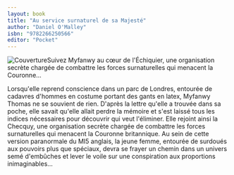 ```yaml
---
layout: book
title: "Au service surnaturel de sa Majesté"
author: "Daniel O'Malley"
isbn: "9782266250566"
editor: "Pocket"
---
```

![Couverture](/img/9782266250566.jpg)Suivez Myfanwy au cœur de l'Échiquier, une organisation secrète chargée de combattre les forces surnaturelles qui menacent la Couronne...

Lorsqu'elle reprend conscience dans un parc de Londres, entourée de cadavres d'hommes en costume portant des gants en latex, Myfanwy Thomas ne se souvient de rien. D'après la lettre qu'elle a trouvée dans sa poche, elle savait qu'elle allait perdre la mémoire et s'est laissé tous les indices nécessaires pour découvrir qui veut l'éliminer.
Elle rejoint ainsi la Checquy, une organisation secrète chargée de combattre les forces surnaturelles qui menacent la Couronne britannique. Au sein de cette version paranormale du MI5 anglais, la jeune femme, entourée de surdoués aux pouvoirs plus que spéciaux, devra se frayer un chemin dans un univers semé d'embûches et lever le voile sur une conspiration aux proportions inimaginables... 